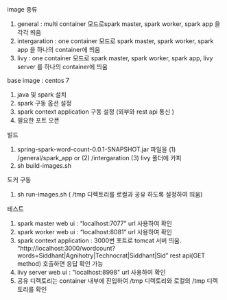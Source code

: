image 종류
1. general : multi container 모드로spark master, spark worker, spark app 을 각각 띄움
2. intergaration : one container 모드로 spark master, spark worker, spark app 을 하나의 container에 띄움
3. livy : one container 모드로 spark master, spark worker, spark app, livy server 를 하나의 container에 띄움

base image : centos 7

1. java 및 spark  설치
2. spark 구동 옵션 설정
3. spark context application 구동 설정 (외부와 rest api 통신 )
4. 필요한 포트 오픈


빌드 

1. spring-spark-word-count-0.0.1-SNAPSHOT.jar 파일을 (1) /general/spark_app or (2) /intergaration (3) livy 폴더에 카피
2. sh build-images.sh

도커 구동

1. sh run-images.sh ( /tmp 디렉토리를 로컬과 공유 하도록 설정하여 띄움)

테스트
1. spark master web ui :  “localhost:7077” url 사용하여 확인
2. spark worker web ui :  “localhost:8081” url 사용하여 확인
3. spark context application : 3000번 포트로 tomcat 서버 띄움. “http://localhost:3000/wordcount?words=Siddhant|Agnihotry|Technocrat|Siddhant|Sid” rest api(GET method) 호출하면 응답 확인 가능 
4. livy server web ui : "localhost:8998" url 사용하여 확인
5. 공유 디렉토리는 container 내부에 진입하여 /tmp 디렉토리와 로컬의 /tmp 디렉토리를 확인
